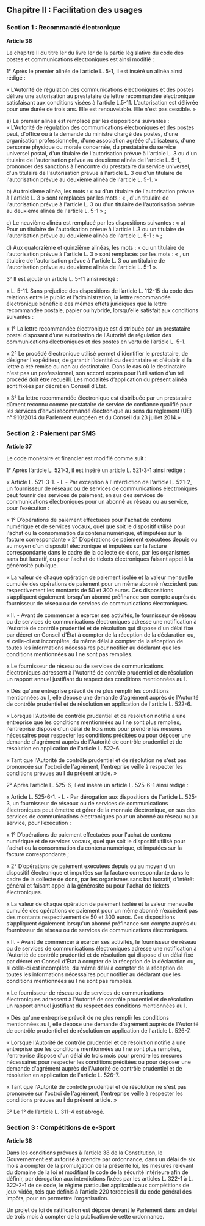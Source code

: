 
Chapitre II : Facilitation des usages
-------------------------------------

### **Section 1 : Recommandé électronique**

**Article 36**

Le chapitre II du titre Ier du livre Ier de la partie législative du code des 
postes et communications électroniques est ainsi modifié :

1° Après le premier alinéa de l’article L. 5-1, il est inséré un alinéa ainsi 
rédigé :

« L’Autorité de régulation des communications électroniques et des postes 
délivre une autorisation au prestataire de lettre recommandée électronique 
satisfaisant aux conditions visées à l’article L.5-11. L’autorisation est 
délivrée pour une durée de trois ans. Elle est renouvelable. Elle n'est pas 
cessible. »

a) Le premier alinéa est remplacé par les dispositions suivantes : « L'Autorité 
de régulation des communications électroniques et des postes peut, d'office ou 
à la demande du ministre chargé des postes, d'une organisation professionnelle, 
d'une association agréée d'utilisateurs, d'une personne physique ou morale 
concernée, du prestataire du service universel postal, d'un titulaire de 
l'autorisation prévue à l'article L. 3 ou d'un titulaire de l'autorisation 
prévue au deuxième alinéa de l'article L. 5-1, prononcer des sanctions à 
l'encontre du prestataire du service universel, d'un titulaire de 
l'autorisation prévue à l'article L. 3 ou d'un titulaire de l'autorisation 
prévue au deuxième alinéa de l'article L. 5-1. »

b) Au troisième alinéa, les mots : « ou d'un titulaire de l'autorisation prévue 
à l'article L. 3 » sont remplacés par les mots : « , d'un titulaire de 
l'autorisation prévue à l'article L. 3 ou d'un titulaire de l'autorisation 
prévue au deuxième alinéa de l'article L. 5-1 » ;

c) Le neuvième alinéa est remplacé par les dispositions suivantes : « a) Pour 
un titulaire de l'autorisation prévue à l'article L.3 ou un titulaire de 
l'autorisation prévue au deuxième alinéa de l'article L. 5-1 : » ;

d) Aux quatorzième et quinzième alinéas, les mots : « ou un titulaire de 
l'autorisation prévue à l'article L. 3 » sont remplacés par les mots : « , un 
titulaire de l'autorisation prévue à l'article L. 3 ou un titulaire de 
l'autorisation prévue au deuxième alinéa de l'article L. 5-1 ».

3° Il est ajouté un article L. 5-11 ainsi rédigé : 

« L. 5-11. Sans préjudice des dispositions de l’article L. 112-15 du code des 
relations entre le public et l’administration, la lettre recommandée 
électronique bénéficie des mêmes effets juridiques que la lettre recommandée 
postale, papier ou hybride, lorsqu’elle satisfait aux conditions suivantes :

« 1° La lettre recommandée électronique est distribuée par un prestataire 
postal disposant d’une autorisation de l'Autorité de régulation des 
communications électroniques et des postes en vertu de l’article L. 5-1.

« 2° Le procédé électronique utilisé permet d'identifier le prestataire, de 
désigner l'expéditeur, de garantir l'identité du destinataire et d'établir si 
la lettre a été remise ou non au destinataire. Dans le cas où le destinataire 
n'est pas un professionnel, son accord exprès pour l’utilisation d’un tel 
procédé doit être recueilli. Les modalités d’application du présent alinéa sont 
fixées par décret en Conseil d’Etat.

« 3° La lettre recommandée électronique est distribuée par un prestataire 
dûment reconnu comme prestataire de service de confiance qualifié pour les 
services d’envoi recommandé électronique au sens du règlement (UE) n° 910/2014 
du Parlement européen et du Conseil du 23 juillet 2014.»

### **Section 2 : Paiement par SMS**

**Article 37**

Le code monétaire et financier est modifié comme suit :

1° Après l’article L. 521-3, il est inséré un article L. 521-3-1 ainsi rédigé :

« Article L. 521-3-1. - I. - Par exception à l'interdiction de l'article L. 
521-2, un fournisseur de réseaux ou de services de communications électroniques 
peut fournir des services de paiement, en sus des services de communications 
électroniques pour un abonné au réseau ou au service, pour l’exécution :

« 1° D’opérations de paiement effectuées pour l'achat de contenu numérique et 
de services vocaux, quel que soit le dispositif utilisé pour l'achat ou la 
consommation du contenu numérique, et imputées sur la facture correspondante « 
2° D’opérations de paiement exécutées depuis ou au moyen d'un dispositif 
électronique et imputées sur la facture correspondante dans le cadre de la 
collecte de dons, par les organismes sans but lucratif, ou pour l'achat de 
tickets électroniques faisant appel à la générosité publique.

« La valeur de chaque opération de paiement isolée et la valeur mensuelle 
cumulée des opérations de paiement pour un même abonné n’excèdent pas 
respectivement les montants de 50 et 300 euros. Ces dispositions s’appliquent 
également lorsqu'un abonné préfinance son compte auprès du fournisseur de 
réseau ou de services de communications électroniques.

« II. - Avant de commencer à exercer ses activités, le fournisseur de réseau ou 
de services de communications électroniques adresse une notification à 
l’Autorité de contrôle prudentiel et de résolution qui dispose d'un délai fixé 
par décret en Conseil d’État à compter de la réception de la déclaration ou, si 
celle-ci est incomplète, du même délai à compter de la réception de toutes les 
informations nécessaires pour notifier au déclarant que les conditions 
mentionnées au I ne sont pas remplies.

« Le fournisseur de réseau ou de services de communications électroniques 
adressent à l'Autorité de contrôle prudentiel et de résolution un rapport 
annuel justifiant du respect des conditions mentionnées au I.

« Dès qu'une entreprise prévoit de ne plus remplir les conditions mentionnées 
au I, elle dépose une demande d'agrément auprès de l'Autorité de contrôle 
prudentiel et de résolution en application de l'article L. 522-6.

« Lorsque l'Autorité de contrôle prudentiel et de résolution notifie à une 
entreprise que les conditions mentionnées au I ne sont plus remplies, 
l'entreprise dispose d'un délai de trois mois pour prendre les mesures 
nécessaires pour respecter les conditions précitées ou pour déposer une demande 
d'agrément auprès de l'Autorité de contrôle prudentiel et de résolution en 
application de l'article L. 522-6.

« Tant que l'Autorité de contrôle prudentiel et de résolution ne s'est pas 
prononcée sur l'octroi de l'agrément, l'entreprise veille à respecter les 
conditions prévues au I du présent article. »

2° Après l’article L. 525-6, il est inséré un article L. 525-6-1 ainsi rédigé :

« Article L. 525-6-1. - I. - Par dérogation aux dispositions de l'article L. 
525-3, un fournisseur de réseaux ou de services de communications électroniques 
peut émettre et gérer de la monnaie électronique, en sus des services de 
communications électroniques pour un abonné au réseau ou au service, pour 
l’exécution :

« 1° D’opérations de paiement effectuées pour l'achat de contenu numérique et 
de services vocaux, quel que soit le dispositif utilisé pour l'achat ou la 
consommation du contenu numérique, et imputées sur la facture correspondante ;

« 2° D’opérations de paiement exécutées depuis ou au moyen d'un dispositif 
électronique et imputées sur la facture correspondante dans le cadre de la 
collecte de dons, par les organismes sans but lucratif, d'intérêt général et 
faisant appel à la générosité ou pour l'achat de tickets électroniques.

« La valeur de chaque opération de paiement isolée et la valeur mensuelle 
cumulée des opérations de paiement pour un même abonné n’excèdent pas des 
montants respectivement de 50 et 300 euros. Ces dispositions s’appliquent 
également lorsqu'un abonné préfinance son compte auprès du fournisseur de 
réseau ou de services de communications électroniques.

« II. - Avant de commencer à exercer ses activités, le fournisseur de réseau ou 
de services de communications électroniques adresse une notification à 
l’Autorité de contrôle prudentiel et de résolution qui dispose d'un délai fixé 
par décret en Conseil d’État à compter de la réception de la déclaration ou, si 
celle-ci est incomplète, du même délai à compter de la réception de toutes les 
informations nécessaires pour notifier au déclarant que les conditions 
mentionnées au I ne sont pas remplies.

« Le fournisseur de réseau ou de services de communications électroniques 
adressent à l'Autorité de contrôle prudentiel et de résolution un rapport 
annuel justifiant du respect des conditions mentionnées au I.

« Dès qu'une entreprise prévoit de ne plus remplir les conditions mentionnées 
au I, elle dépose une demande d'agrément auprès de l'Autorité de contrôle 
prudentiel et de résolution en application de l'article L. 526-7.

« Lorsque l'Autorité de contrôle prudentiel et de résolution notifie à une 
entreprise que les conditions mentionnées au I ne sont plus remplies, 
l'entreprise dispose d'un délai de trois mois pour prendre les mesures 
nécessaires pour respecter les conditions précitées ou pour déposer une demande 
d'agrément auprès de l'Autorité de contrôle prudentiel et de résolution en 
application de l'article L. 526-7.

« Tant que l'Autorité de contrôle prudentiel et de résolution ne s'est pas 
prononcée sur l'octroi de l'agrément, l'entreprise veille à respecter les 
conditions prévues au I du présent article. »

3° Le 1° de l’article L. 311-4 est abrogé.

### **Section 3 : Compétitions de e-Sport**

**Article 38**

Dans les conditions prévues à l’article 38 de la Constitution, le Gouvernement 
est autorisé à prendre par ordonnance, dans un délai de six mois à compter de 
la promulgation de la présente loi, les mesures relevant du domaine de la loi 
et modifiant le code de la sécurité intérieure afin de définir, par dérogation 
aux interdictions fixées par les articles L. 322-1 à L. 322-2-1 de ce code, le 
régime particulier applicable aux compétitions de jeux vidéo, tels que définis 
à l’article 220 terdecies II du code général des impôts, pour en permettre 
l’organisation.

Un projet de loi de ratification est déposé devant le Parlement dans un délai 
de trois mois à compter de la publication de cette ordonnance.
